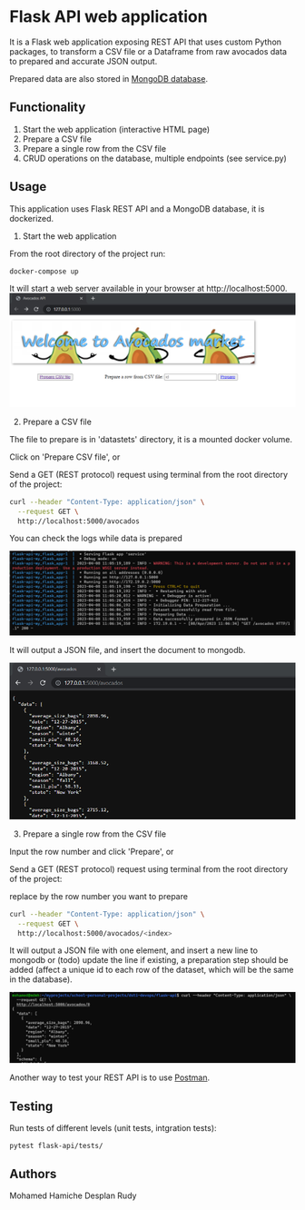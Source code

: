 # Flask API web application

It is a Flask web application exposing REST API that uses custom Python packages, to transform a CSV file or a Dataframe from raw avocados data to prepared and accurate JSON output. 

Prepared data are also stored in [MongoDB database](https://www.mongodb.com/).

## Functionality

1. Start the web application (interactive HTML page)
2. Prepare a CSV file
3. Prepare a single row from the CSV file
4. CRUD operations on the database, multiple endpoints (see service.py)


## Usage

This application uses Flask REST API and a MongoDB database, it is dockerized.

1. Start the web application

From the root directory of the project run:
```
docker-compose up
```

It will start a web server available in your browser at http://localhost:5000.
![index.html](images/index.png)

2. Prepare a CSV file

The file to prepare is in 'datastets' directory, it is a mounted docker volume.

Click on 'Prepare CSV file', or

Send a GET (REST protocol) request using terminal from the root directory of the project:

```bash
curl --header "Content-Type: application/json" \
  --request GET \
  http://localhost:5000/avocados
```

You can check the logs while data is prepared

![index.html](images/logs.png)

It will output a JSON file, and insert the document to mongodb.

![index.html](images/output.png)

3. Prepare a single row from the CSV file

Input the row number and click 'Prepare', or

Send a GET (REST protocol) request using terminal from the root directory of the project:

replace <index> by the row number you want to prepare
```bash
curl --header "Content-Type: application/json" \
  --request GET \
  http://localhost:5000/avocados/<index>
```

It will output a JSON file with one element, and insert a new line to mongodb or (todo) update the line if existing, a preparation step should be added (affect a unique id to each row of the dataset, which will be the same in the database).

![index.html](images/output_row.png)


Another way to test your REST API is to use [Postman](https://www.postman.com/).

## Testing

Run tests of different levels (unit tests, intgration tests):

```
pytest flask-api/tests/ 
```

## Authors

Mohamed Hamiche
Desplan Rudy
